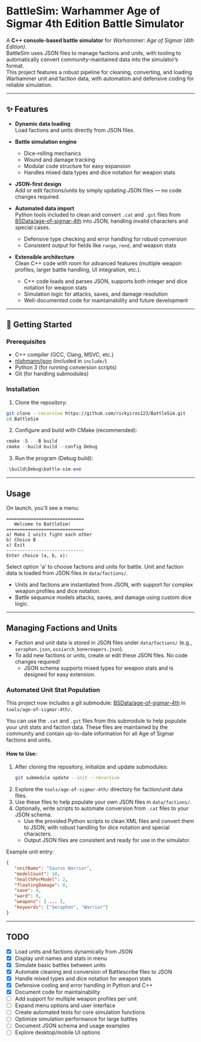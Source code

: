 # BattleSim: Warhammer Age of Sigmar 4th Edition Battle Simulator

A **C++ console-based battle simulator** for *Warhammer: Age of Sigmar (4th Edition)*.  
BattleSim uses JSON files to manage factions and units, with tooling to automatically convert community-maintained data into the simulator’s format.  
This project features a robust pipeline for cleaning, converting, and loading Warhammer unit and faction data, with automation and defensive coding for reliable simulation.

---

## ✨ Features

- **Dynamic data loading**  
  Load factions and units directly from JSON files.

- **Battle simulation engine**  
  - Dice-rolling mechanics
  - Wound and damage tracking
  - Modular code structure for easy expansion
  - Handles mixed data types and dice notation for weapon stats

- **JSON-first design**  
  Add or edit factions/units by simply updating JSON files — no code changes required.

- **Automated data import**  
  Python tools included to clean and convert `.cat` and `.gst` files from [BSData/age-of-sigmar-4th](https://github.com/BSData/age-of-sigmar-4th) into JSON, handling invalid characters and special cases.
  - Defensive type checking and error handling for robust conversion
  - Consistent output for fields like `range`, `rend`, and weapon stats

- **Extensible architecture**  
  Clean C++ code with room for advanced features (multiple weapon profiles, larger battle handling, UI integration, etc.).
  - C++ code loads and parses JSON, supports both integer and dice notation for weapon stats
  - Simulation logic for attacks, saves, and damage resolution
  - Well-documented code for maintainability and future development

---

## 🚀 Getting Started

### Prerequisites
- C++ compiler (GCC, Clang, MSVC, etc.)
- [nlohmann/json](https://github.com/nlohmann/json) (included in `include/`)
- Python 3 (for running conversion scripts)
- Git (for handling submodules)

### Installation

1. Clone the repository:
  ```bash
  git clone --recursive https://github.com/rickyiros123/BattleSim.git
  cd BattleSim
  ```
2. Configure and build with CMake (recommended):
  ```powershell
  cmake -S . -B build
  cmake --build build --config Debug
  ```
3. Run the program (Debug build):
  ```powershell
  .\build\Debug\battle-sim.exe
  ```

---

## Usage

On launch, you'll see a menu:

```
=============================
   Welcome to BattleSim!
=============================
a) Make 2 units fight each other
b) Choice B
x) Exit
-----------------------------
Enter choice (a, b, x):
```

Select option 'a' to choose factions and units for battle. Unit and faction data is loaded from JSON files in `data/factions/`.
  - Units and factions are instantiated from JSON, with support for complex weapon profiles and dice notation.
  - Battle sequence models attacks, saves, and damage using custom dice logic.

---

## Managing Factions and Units

- Faction and unit data is stored in JSON files under `data/factions/` (e.g., `seraphon.json`, `ossiarch_bonereapers.json`).
- To add new factions or units, create or edit these JSON files. No code changes required!
  - JSON schema supports mixed types for weapon stats and is designed for easy extension.

### Automated Unit Stat Population

This project now includes a git submodule: [BSData/age-of-sigmar-4th](https://github.com/BSData/age-of-sigmar-4th) in `tools/age-of-sigmar-4th/`.

You can use the `.cat` and `.gst` files from this submodule to help populate your unit stats and faction data. These files are maintained by the community and contain up-to-date information for all Age of Sigmar factions and units.

#### How to Use:

1. After cloning the repository, initialize and update submodules:
    ```bash
    git submodule update --init --recursive
    ```
2. Explore the `tools/age-of-sigmar-4th/` directory for faction/unit data files.
3. Use these files to help populate your own JSON files in `data/factions/`.
4. Optionally, write scripts to automate conversion from `.cat` files to your JSON schema.
   - Use the provided Python scripts to clean XML files and convert them to JSON, with robust handling for dice notation and special characters.
   - Output JSON files are consistent and ready for use in the simulator.

Example unit entry:
```json
{
   "unitName": "Saurus Warrior",
   "modelCount": 10,
   "healthPerModel": 2,
   "floatingDamage": 0,
   "save": 4,
   "ward": 0,
   "weapons": [ ... ],
   "keywords": ["Seraphon", "Warrior"]
}
```

---

## TODO

- [x] Load units and factions dynamically from JSON
- [x] Display unit names and stats in menu
- [x] Simulate basic battles between units
- [x] Automate cleaning and conversion of Battlescribe files to JSON
- [x] Handle mixed types and dice notation for weapon stats
- [x] Defensive coding and error handling in Python and C++
- [x] Document code for maintainability
- [ ] Add support for multiple weapon profiles per unit
- [ ] Expand menu options and user interface
- [ ] Create automated tests for core simulation functions
- [ ] Optimize simulation performance for large battles
- [ ] Document JSON schema and usage examples
- [ ] Explore desktop/mobile UI options
